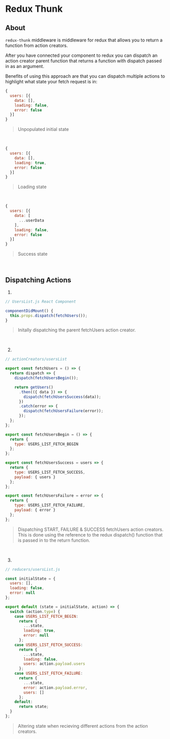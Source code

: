 # Redux Thunk

## About

`redux-thunk` middleware is middleware for redux that allows you to return a function from action creators.

After you have connected your component to redux you can dispatch an action creator parent function that returns a function with dispatch passed in as an argument.

Benefits of using this approach are that you can dispatch multiple actions to highlight what state your fetch request 
is in:

```js 
{
  users: [{
    data: [],
    loading: false,
    error: false
  }]
}
```
> Unpopulated initial state

<br />

```js 
{
  users: [{
    data: [],
    loading: true,
    error: false
  }]
}
```
> Loading state

<br />

```js 
{
  users: [{
    data: [
      ...userData
    ],
    loading: false,
    error: false
  }]
}
```
> Success state

<br />

## Dispatching Actions

1.
```js
// UsersList.js React Component

componentDidMount() {
  this.props.dispatch(fetchUsers());
}
```
> Initally dispatching the parent fetchUsers action creator.  

<br />


2.
```js
// actionCreators/usersList

export const fetchUsers = () => {
  return dispatch => {
    dispatch(fetchUsersBegin());

    return getUsers()
      .then(({ data }) => {
        dispatch(fetchUsersSuccess(data));
      })
      .catch(error => {
        dispatch(fetchUsersFailure(error));
      });
  };
};

export const fetchUsersBegin = () => {
  return {
    type: USERS_LIST_FETCH_BEGIN
  };
};

export const fetchUsersSuccess = users => {
  return {
    type: USERS_LIST_FETCH_SUCCESS,
    payload: { users }
  };
};

export const fetchUsersFailure = error => {
  return {
    type: USERS_LIST_FETCH_FAILURE,
    payload: { error }
  };
};
```
> Dispatching START, FAILURE & SUCCESS fetchUsers action creators.
> This is done using the reference to the redux dispatch() function that is passed in to the return function.

<br />

3.
```js
// reducers/usersList.js

const initialState = {
  users: [],
  loading: false,
  error: null
};

export default (state = initialState, action) => {
  switch (action.type) {
    case USERS_LIST_FETCH_BEGIN:
      return {
        ...state,
        loading: true,
        error: null
      };
    case USERS_LIST_FETCH_SUCCESS:
      return {
        ...state,
        loading: false,
        users: action.payload.users
      };
    case USERS_LIST_FETCH_FAILURE:
      return {
        ...state,
        error: action.payload.error,
        users: []
      };
    default:
      return state;
  }
};

```
> Altering state when recieving different actions from the action creators.